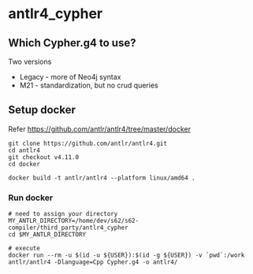 # antlr4_cypher


## Which Cypher.g4 to use?

Two versions
- Legacy - more of Neo4j syntax
- M21 - standardization, but no crud queries

## Setup docker

Refer https://github.com/antlr/antlr4/tree/master/docker

```
git clone https://github.com/antlr/antlr4.git
cd antlr4
git checkout v4.11.0
cd docker

docker build -t antlr/antlr4 --platform linux/amd64 .
```

### Run docker

```
# need to assign your directory
MY_ANTLR_DIRECTORY=/home/dev/s62/s62-compiler/third_party/antlr4_cypher
cd $MY_ANTLR_DIRECTORY

# execute
docker run --rm -u $(id -u ${USER}):$(id -g ${USER}) -v `pwd`:/work antlr/antlr4 -Dlanguage=Cpp Cypher.g4 -o antlr4/
```